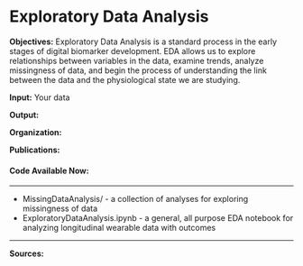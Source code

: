 # Exploratory Data Analysis

**Objectives:**
Exploratory Data Analysis is a standard process in the early stages of digital biomarker development. EDA allows us to explore relationships between variables in the data, examine trends, analyze missingness of data, and begin the process of understanding the link between the data and the physiological state we are studying.

**Input:**
Your data

**Output:**


**Organization:**


**Publications:**



#### Code Available Now:
***
* MissingDataAnalysis/ - a collection of analyses for exploring missingness of data
* ExploratoryDataAnalysis.ipynb - a general, all purpose EDA notebook for analyzing longitudinal wearable data with outcomes
***

**Sources:**
